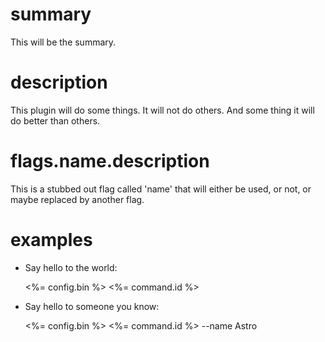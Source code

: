 # summary

This will be the summary.

# description

This plugin will do some things. It will not do others. And some thing it will do better than others.

# flags.name.description

This is a stubbed out flag called 'name' that will either be used, or not, or maybe replaced by another flag.

# examples

- Say hello to the world:

  <%= config.bin %> <%= command.id %>

- Say hello to someone you know:

  <%= config.bin %> <%= command.id %> --name Astro
